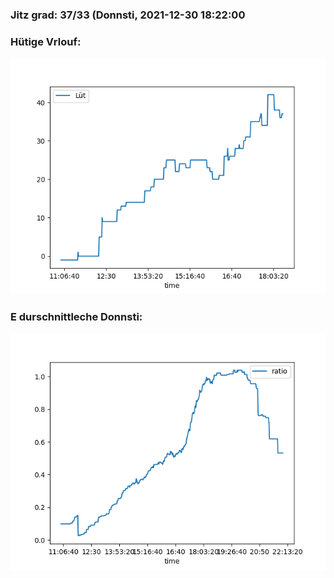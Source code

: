### Jitz grad: 37/33 (Donnsti, 2021-12-30 18:22:00

### Hütige Vrlouf:
![Graph](Today.png)

### E durschnittleche Donnsti:
![Graph](Donnsti.png)